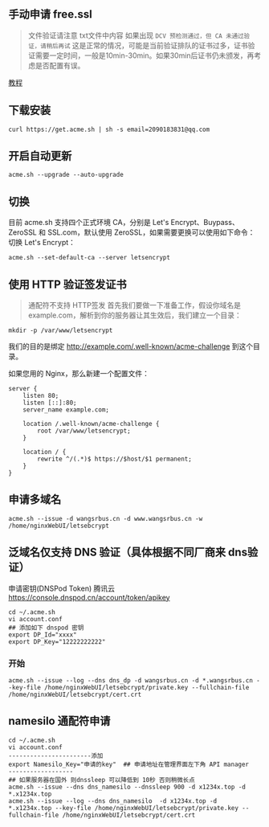 
## 手动申请 free.ssl

> 文件验证请注意 txt文件中内容
> 如果出现 `DCV 预检测通过，但 CA 未通过验证，请稍后再试` 这是正常的情况，可能是当前验证排队的证书过多，证书验证需要一定时间，一般是10min-30min。如果30min后证书仍未颁发，再考虑是否配置有误。




[教程](https://u.sb/acme-sh-ssl/)

## 下载安装
```
curl https://get.acme.sh | sh -s email=2090183831@qq.com
```
## 开启自动更新
```
acme.sh --upgrade --auto-upgrade
```

## 切换
目前 acme.sh 支持四个正式环境 CA，分别是 Let's Encrypt、Buypass、ZeroSSL 和 SSL.com，默认使用 ZeroSSL，如果需要更换可以使用如下命令：
切换 Let's Encrypt：
```
acme.sh --set-default-ca --server letsencrypt
```

## 使用 HTTP 验证签发证书
> 通配符不支持 HTTP签发
首先我们要做一下准备工作，假设你域名是 example.com，解析到你的服务器让其生效后，我们建立一个目录：

```
mkdir -p /var/www/letsencrypt
```

我们的目的是绑定 http://example.com/.well-known/acme-challenge 到这个目录。

如果您用的 Nginx，那么新建一个配置文件：

```
server {
	listen 80;
	listen [::]:80;
	server_name example.com;

	location /.well-known/acme-challenge {
		root /var/www/letsencrypt;
	}

	location / {
		rewrite	^/(.*)$ https://$host/$1 permanent;
	}
}
```
## 申请多域名

```
acme.sh --issue -d wangsrbus.cn -d www.wangsrbus.cn -w /home/nginxWebUI/letsebcrypt
```
## 泛域名仅支持 DNS 验证（具体根据不同厂商来 dns验证）
申请密钥(DNSPod Token)
腾讯云 https://console.dnspod.cn/account/token/apikey

```
cd ~/.acme.sh
vi account.conf
## 添加如下 dnspod 密钥
export DP_Id="xxxx"
export DP_Key="12222222222"
```

### 开始
```
acme.sh --issue --log --dns dns_dp -d wangsrbus.cn -d *.wangsrbus.cn --key-file /home/nginxWebUI/letsebcrypt/private.key --fullchain-file /home/nginxWebUI/letsebcrypt/cert.crt
```


## namesilo 通配符申请

```
cd ~/.acme.sh
vi account.conf
-----------------------添加
export Namesilo_Key="申请的key"  ## 申请地址在管理界面左下角 API manager  
------------------
## 如果服务器在国外 则dnssleep 可以降低到 10秒 否则稍微长点
acme.sh --issue --dns dns_namesilo --dnssleep 900 -d x1234x.top -d *.x1234x.top
acme.sh --issue --log --dns dns_namesilo  -d x1234x.top -d *.x1234x.top --key-file /home/nginxWebUI/letsebcrypt/private.key --fullchain-file /home/nginxWebUI/letsebcrypt/cert.crt
```
